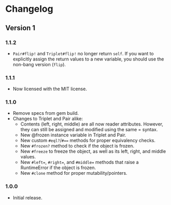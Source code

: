 # Changelog
## Version 1
### 1.1.2
* `Pair#flip!` and `Triplet#flip!` no longer return `self`. If you want to explicitly assign the return values to a 
new variable, you should use the non-bang version (`flip`).

### 1.1.1
* Now licensed with the MIT license.

### 1.1.0
* Remove specs from gem build.
* Changes to Triplet and Pair alike:
  * Contents (left, right, middle) are all now reader attributes. However, they can still be assigned and modified using the same = syntax.
  * New @frozen instance variable in Triplet and Pair.
  * New custom `#eql?`/`#==` methods for proper equivalency checks.
  * New `#frozen?` method to check if the object is frozen.
  * New `#freeze` to freeze the object, as well as its left, right, and middle values.
  * New `#left=`, `#right=`, and `#middle=` methods that raise a RuntimeError if the object is frozen.
  * New `#clone` method for proper mutability/pointers.

### 1.0.0
* Initial release.
